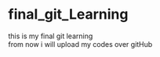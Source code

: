 # final_git_Learning
this is my final git learning
<br>
from now i will upload my codes over gitHub
